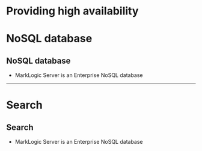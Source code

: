 # Providing high availability

# NoSQL database

## NoSQL database

* MarkLogic Server is an Enterprise NoSQL database


---


# Search

## Search

* MarkLogic Server is an Enterprise NoSQL database

